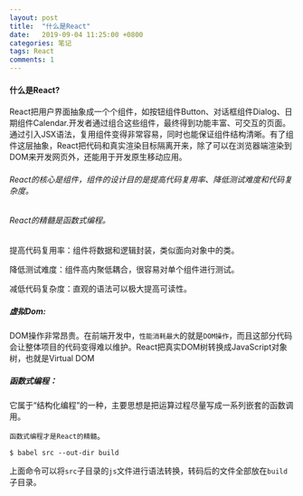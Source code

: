 ```yaml
---
layout: post
title:  "什么是React"
date:   2019-09-04 11:25:00 +0800
categories: 笔记
tags: React
comments: 1
---
```




#### 什么是React?

React把用户界面抽象成一个个组件，如按钮组件Button、对话框组件Dialog、日期组件Calendar.开发者通过组合这些组件，最终得到功能丰富、可交互的页面。通过引入JSX语法，复用组件变得非常容易，同时也能保证组件结构清晰。有了组件这层抽象，React把代码和真实渲染目标隔离开来，除了可以在浏览器端渲染到DOM来开发网页外，还能用于开发原生移动应用。

###### React的核心是组件，组件的设计目的是提高代码复用率、降低测试难度和代码复杂度。

###### React的精髓是函数式编程。

提高代码复用率：组件将数据和逻辑封装，类似面向对象中的类。

降低测试难度：组件高内聚低耦合，很容易对单个组件进行测试。

减低代码复杂度：直观的语法可以极大提高可读性。

##### 虚拟Dom:

DOM操作非常昂贵。在前端开发中，`性能消耗最大`的就是`DOM操作`，而且这部分代码会让整体项目的代码变得难以维护。React把真实DOM树转换成JavaScript对象树，也就是Virtual DOM

##### 函数式编程：

它属于“结构化编程”的一种，主要思想是把运算过程尽量写成一系列嵌套的函数调用。

`函数式编程才是React的精髓`。



`$ babel src --out-dir build`

上面命令可以将`src`子目录的`js`文件进行语法转换，转码后的文件全部放在`build`子目录。